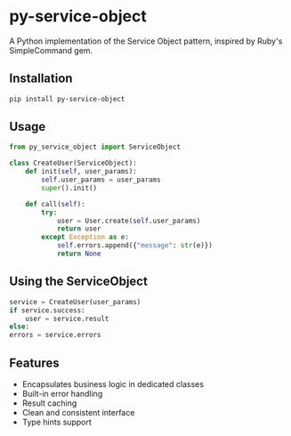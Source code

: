 # py-service-object

A Python implementation of the Service Object pattern, inspired by Ruby's SimpleCommand gem.

## Installation

```bash
pip install py-service-object
```

## Usage

```python
from py_service_object import ServiceObject

class CreateUser(ServiceObject):
    def init(self, user_params):
        self.user_params = user_params
        super().init()

    def call(self):
        try:
            user = User.create(self.user_params)
            return user
        except Exception as e:
            self.errors.append({"message": str(e)})
            return None
```

## Using the ServiceObject

```python
service = CreateUser(user_params)
if service.success:
    user = service.result
else:
errors = service.errors
```

## Features

- Encapsulates business logic in dedicated classes
- Built-in error handling
- Result caching
- Clean and consistent interface
- Type hints support
